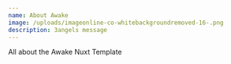 ```yaml
---
name: About Awake
image: /uploads/imageonline-co-whitebackgroundremoved-16-.png
description: 3angels message
---
```

All about the Awake Nuxt Template
